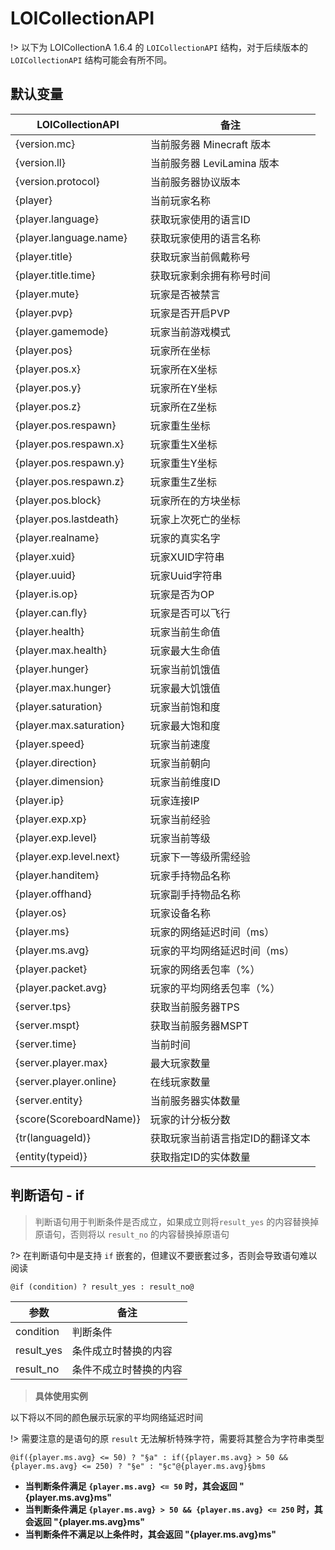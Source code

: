 # LOICollectionAPI
!> 以下为 LOICollectionA 1.6.4 的 `LOICollectionAPI` 结构，对于后续版本的 `LOICollectionAPI` 结构可能会有所不同。

## 默认变量
| LOICollectionAPI | 备注 |
| --- | --- |
{version.mc} | 当前服务器 Minecraft 版本
{version.ll} | 当前服务器 LeviLamina 版本
{version.protocol} | 当前服务器协议版本
{player} | 当前玩家名称
{player.language} | 获取玩家使用的语言ID
{player.language.name} | 获取玩家使用的语言名称
{player.title} | 获取玩家当前佩戴称号
{player.title.time} | 获取玩家剩余拥有称号时间
{player.mute} | 玩家是否被禁言
{player.pvp} | 玩家是否开启PVP
{player.gamemode} | 玩家当前游戏模式
{player.pos} | 玩家所在坐标
{player.pos.x} | 玩家所在X坐标
{player.pos.y} | 玩家所在Y坐标
{player.pos.z} | 玩家所在Z坐标
{player.pos.respawn} | 玩家重生坐标
{player.pos.respawn.x} | 玩家重生X坐标
{player.pos.respawn.y} | 玩家重生Y坐标
{player.pos.respawn.z} | 玩家重生Z坐标
{player.pos.block} | 玩家所在的方块坐标
{player.pos.lastdeath} | 玩家上次死亡的坐标
{player.realname} | 玩家的真实名字
{player.xuid} | 玩家XUID字符串
{player.uuid} | 玩家Uuid字符串
{player.is.op} | 玩家是否为OP
{player.can.fly} | 玩家是否可以飞行
{player.health} | 玩家当前生命值
{player.max.health} | 玩家最大生命值
{player.hunger} | 玩家当前饥饿值
{player.max.hunger} | 玩家最大饥饿值
{player.saturation} | 玩家当前饱和度
{player.max.saturation} | 玩家最大饱和度
{player.speed} | 玩家当前速度
{player.direction} | 玩家当前朝向
{player.dimension} | 玩家当前维度ID
{player.ip} | 玩家连接IP
{player.exp.xp} | 玩家当前经验
{player.exp.level} | 玩家当前等级
{player.exp.level.next} | 玩家下一等级所需经验
{player.handitem} | 玩家手持物品名称
{player.offhand} | 玩家副手持物品名称
{player.os} | 玩家设备名称
{player.ms} | 玩家的网络延迟时间（ms）
{player.ms.avg} | 玩家的平均网络延迟时间（ms）
{player.packet} | 玩家的网络丢包率（%）
{player.packet.avg} | 玩家的平均网络丢包率（%）
{server.tps} | 获取当前服务器TPS
{server.mspt} | 获取当前服务器MSPT
{server.time} | 当前时间
{server.player.max} | 最大玩家数量
{server.player.online} | 在线玩家数量
{server.entity} | 当前服务器实体数量
{score(ScoreboardName)} | 玩家的计分板分数
{tr(languageId)} | 获取玩家当前语言指定ID的翻译文本
{entity(typeid)} | 获取指定ID的实体数量

## 判断语句 - if
> 判断语句用于判断条件是否成立，如果成立则将`result_yes` 的内容替换掉原语句，否则将以 `result_no` 的内容替换掉原语句  

?> 在判断语句中是支持 `if` 嵌套的，但建议不要嵌套过多，否则会导致语句难以阅读

```text
@if (condition) ? result_yes : result_no@
```

| 参数 | 备注 |
| --- | --- |
| condition | 判断条件 |
| result_yes | 条件成立时替换的内容 |
| result_no | 条件不成立时替换的内容 |

> **具体使用实例**  

以下将以不同的颜色展示玩家的平均网络延迟时间

!> 需要注意的是语句的原 `result` 无法解析特殊字符，需要将其整合为字符串类型

```text
@if({player.ms.avg} <= 50) ? "§a" : if({player.ms.avg} > 50 && {player.ms.avg} <= 250) ? "§e" : "§c"@{player.ms.avg}§bms
```

- **当判断条件满足 `{player.ms.avg} <= 50` 时，其会返回 "<span class="green">{player.ms.avg}</span><span class="blue">ms</span>"**  
- **当判断条件满足 `{player.ms.avg} > 50 && {player.ms.avg} <= 250` 时，其会返回 "<span class="orange">{player.ms.avg}</span><span class="blue">ms</span>"**  
- **当判断条件不满足以上条件时，其会返回 "<span class="red">{player.ms.avg}</span><span class="blue">ms</span>"**

